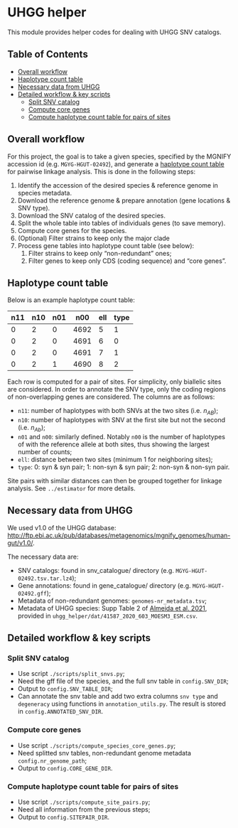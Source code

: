 # UHGG helper 

This module provides helper codes for dealing with UHGG SNV catalogs.

## Table of Contents
- [Overall workflow](#overall-workflow)
- [Haplotype count table](#haplotype-count-table)
- [Necessary data from UHGG](#necessary-data-from-uhgg)
- [Detailed workflow & key scripts](#detailed-workflow--key-scripts)
    - [Split SNV catalog](#splitting-snv-catalog)
    - [Compute core genes](#computing-core-genes)
    - [Compute haplotype count table for pairs of sites](#compute-haplotype-count-table-for-pairs-of-sites)


## Overall workflow
For this project, the goal is to take a given species, specified by the MGNIFY accession id (e.g. `MGYG-HGUT-02492`), and generate a [haplotype count table](#haplotype-count-table) for pairwise linkage analysis. This is done in the following steps:

1. Identify the accession of the desired species & reference genome in species metadata.
2. Download the reference genome & prepare annotation (gene locations & SNV type).
3. Download the SNV catalog of the desired species.
4. Split the whole table into tables of individuals genes (to save memory).
5. Compute core genes for the species.
6. (Optional) Filter strains to keep only the major clade
7. Process gene tables into haplotype count table (see below): 
    1. Filter strains to keep only “non-redundant” ones;
    2. Filter genes to keep only CDS (coding sequence) and “core genes”.

## Haplotype count table
Below is an example haplotype count table:

| n11 | n10 | n01 | n00  | ell | type |
|-----|-----|-----|------|-----|------|
|  0  |  2  |  0  | 4692 |  5  |  1   |
|  0  |  2  |  0  | 4691 |  6  |  0   |
|  0  |  2  |  0  | 4691 |  7  |  1   |
|  0  |  2  |  1  | 4690 |  8  |  2   |

Each row is computed for a pair of sites. For simplicity, only biallelic sites are considered. In order to annotate the SNV type, only the coding regions of non-overlapping genes are considered. The columns are as follows:

- `n11`: number of haplotypes with both SNVs at the two sites (i.e. $n_{AB}$);
- `n10`: number of haplotypes with SNV at the first site but not the second (i.e. $n_{Ab}$);
- `n01` and `n00`: similarly defined. Notably `n00` is the number of haplotypes of with the reference allele at both sites, thus showing the largest number of counts;
- `ell`: distance between two sites (minimum 1 for neighboring sites);
- `type`: 0: syn & syn pair; 1: non-syn & syn pair; 2: non-syn & non-syn pair.

Site pairs with similar distances can then be grouped together for linkage analysis. See `../estimator` for more details.

## Necessary data from UHGG
We used v1.0 of the UHGG database: http://ftp.ebi.ac.uk/pub/databases/metagenomics/mgnify_genomes/human-gut/v1.0/.

The necessary data are:
- SNV catalogs: found in snv_catalogue/ directory (e.g. `MGYG-HGUT-02492.tsv.tar.lz4`);
- Gene annotations: found in gene_catalogue/ directory (e.g. `MGYG-HGUT-02492.gff`);
- Metadata of non-redundant genomes: `genomes-nr_metadata.tsv`;
- Metadata of UHGG species: Supp Table 2 of [Almeida et al. 2021](https://doi.org/10.1038/s41587-020-0603-3), provided in `uhgg_helper/dat/41587_2020_603_MOESM3_ESM.csv`.

## Detailed workflow & key scripts 

### Split SNV catalog
- Use script `./scripts/split_snvs.py`;
- Need the gff file of the species, and the full snv table in `config.SNV_DIR`;
- Output to `config.SNV_TABLE_DIR`;
- Can annotate the snv table and add two extra columns `snv type` and `degeneracy` using functions in `annotation_utils.py`. The result is stored in `config.ANNOTATED_SNV_DIR`. 

### Compute core genes
- Use script `./scripts/compute_species_core_genes.py`;
- Need splitted snv tables, non-redundant genome metadata `config.nr_genome_path`;
- Output to `config.CORE_GENE_DIR`.

### Compute haplotype count table for pairs of sites
- Use script `./scripts/compute_site_pairs.py`;
- Need all information from the previous steps;
- Output to `config.SITEPAIR_DIR`.

<!-- ### Resulting folder structure
```
├── uhgg
    ├── core_genes
    │   └── MGYG-HGUT-00001
│   ├── genes
│   │   └── MGYG-HGUT-02492.gff
│   ├── reference_genomes
│   │   └── MGYG-HGUT-02492.fna
│   └── snv_tables
│       └── MGYG-HGUT-02492

``` -->

